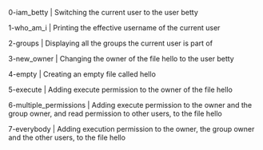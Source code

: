 0-iam_betty | Switching the current user to the user betty

1-who_am_i | Printing the effective username of the current user

2-groups | Displaying all the groups the current user is part of

3-new_owner | Changing the owner of the file hello to the user betty

4-empty | Creating an empty file called hello

5-execute | Adding execute permission to the owner of the file hello

6-multiple_permissions | Adding execute permission to the owner and the group owner, and read permission to other users, to the file hello

7-everybody | Adding execution permission to the owner, the group owner and the other users, to the file hello

